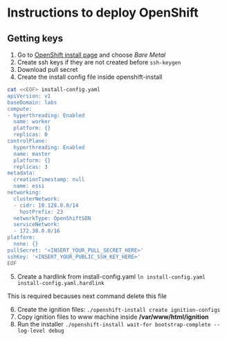# Instructions to deploy OpenShift

## Getting keys
1. Go to [OpenShift install page](https://cloud.redhat.com/openshift/install) and choose *Bare Metal*
2. Create ssh keys if they are not created before `ssh-keygen`
3. Download pull secret
4. Create the install config file inside openshift-install

```bash
cat <<EOF> install-config.yaml
apiVersion: v1
baseDomain: labs
compute:
- hyperthreading: Enabled
  name: worker
  platform: {}
  replicas: 0
controlPlane:
  hyperthreading: Enabled
  name: master
  platform: {}
  replicas: 3
metadata:
  creationTimestamp: null
  name: essi
networking:
  clusterNetwork:
  - cidr: 10.128.0.0/14
    hostPrefix: 23
  networkType: OpenShiftSDN
  serviceNetwork:
  - 172.30.0.0/16
platform:
  none: {}
pullSecret: '<INSERT_YOUR_PULL_SECRET_HERE>'
sshKey: '<INSERT_YOUR_PUBLIC_SSH_KEY_HERE>'
EOF
```

5. Create a hardlink from install-config.yaml `ln install-config.yaml install-config.yaml.hardlink`

 This is required becauses next command delete this file

6. Create the ignition files: `./openshift-install create ignition-configs`
7. Copy ignition files to www machine inside **/var/www/html/ignition**
8. Run the installer `./openshift-install wait-for bootstrap-complete --log-level debug`
